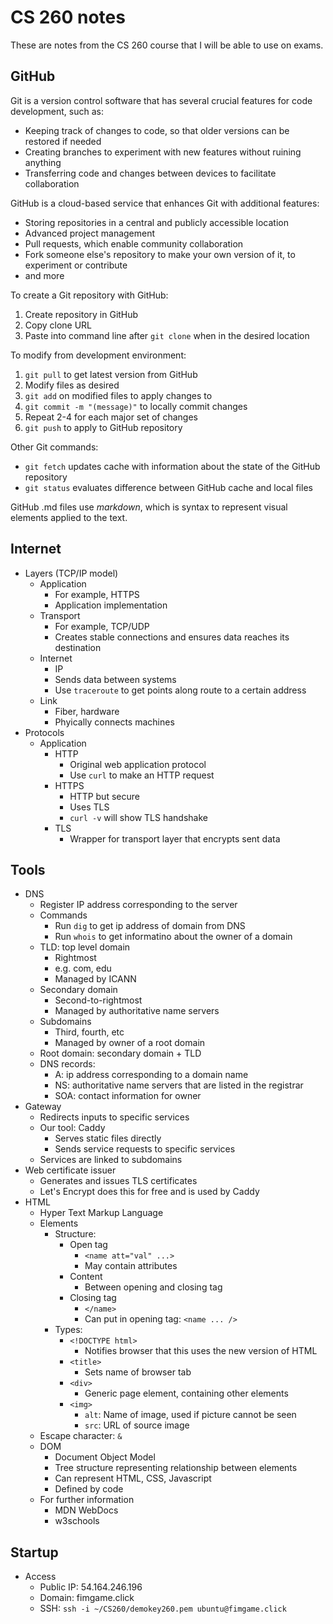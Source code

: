 # CS 260 notes

These are notes from the CS 260 course that I will be able to use on exams.

## GitHub

Git is a version control software that has several crucial features for code development, such as:
- Keeping track of changes to code, so that older versions can be restored if needed
- Creating branches to experiment with new features without ruining anything
- Transferring code and changes between devices to facilitate collaboration

GitHub is a cloud-based service that enhances Git with additional features:
- Storing repositories in a central and publicly accessible location
- Advanced project management
- Pull requests, which enable community collaboration
- Fork someone else's repository to make your own version of it, to experiment or contribute
- and more

To create a Git repository with GitHub:
1. Create repository in GitHub
2. Copy clone URL
3. Paste into command line after `git clone` when in the desired location

To modify from development environment:
1. `git pull` to get latest version from GitHub
2. Modify files as desired
3. `git add` on modified files to apply changes to
4. `git commit -m "(message)"` to locally commit changes
5. Repeat 2-4 for each major set of changes
6. `git push` to apply to GitHub repository

Other Git commands:
- `git fetch` updates cache with information about the state of the GitHub repository
- `git status` evaluates difference between GitHub cache and local files

GitHub .md files use _markdown_, which is syntax to represent visual elements applied to the text.

## Internet

- Layers (TCP/IP model)
  - Application
    - For example, HTTPS
    - Application implementation
  - Transport
    - For example, TCP/UDP
    - Creates stable connections and ensures data reaches its destination
  - Internet
    - IP
    - Sends data between systems
    - Use `traceroute` to get points along route to a certain address
  - Link
    - Fiber, hardware
    - Phyically connects machines
- Protocols
  - Application
    - HTTP
      - Original web application protocol
      - Use `curl` to make an HTTP request
    - HTTPS
      - HTTP but secure
      - Uses TLS
      - `curl -v` will show TLS handshake
    - TLS
      - Wrapper for transport layer that encrypts sent data

## Tools
- DNS
  - Register IP address corresponding to the server
  - Commands
    - Run `dig` to get ip address of domain from DNS
    - Run `whois` to get informatino about the owner of a domain
  - TLD: top level domain
    - Rightmost
    - e.g. com, edu
    - Managed by ICANN
  - Secondary domain
    - Second-to-rightmost
    - Managed by authoritative name servers
  - Subdomains
    - Third, fourth, etc
    - Managed by owner of a root domain
  - Root domain: secondary domain + TLD
  - DNS records:
    - A: ip address corresponding to a domain name
    - NS: authoritative name servers that are listed in the registrar
    - SOA: contact information for owner
- Gateway
  - Redirects inputs to specific services
  - Our tool: Caddy
    - Serves static files directly
    - Sends service requests to specific services
  - Services are linked to subdomains
- Web certificate issuer
  - Generates and issues TLS certificates
  - Let's Encrypt does this for free and is used by Caddy
- HTML
  - Hyper Text Markup Language
  - Elements
    - Structure:
      - Open tag
        - `<name att="val" ...>`
        - May contain attributes
      - Content
        - Between opening and closing tag
      - Closing tag
        - `</name>`
        - Can put in opening tag: `<name ... />`
    - Types:
      - `<!DOCTYPE html>`
        - Notifies browser that this uses the new version of HTML
      - `<title>`
        - Sets name of browser tab
      - `<div>`
        - Generic page element, containing other elements
      - `<img>`
        - `alt`: Name of image, used if picture cannot be seen
        - `src`: URL of source image
  - Escape character: `&`
  - DOM
    - Document Object Model
    - Tree structure representing relationship between elements
    - Can represent HTML, CSS, Javascript
    - Defined by code
  - For further information
    - MDN WebDocs
    - w3schools

## Startup
- Access
  - Public IP: 54.164.246.196
  - Domain: fimgame.click
  - SSH: `ssh -i ~/CS260/demokey260.pem ubuntu@fimgame.click`
